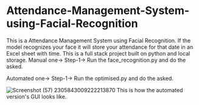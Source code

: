 # Attendance-Management-System-using-Facial-Recognition
This is a Attendance Management System using Facial Recognition. If the model recognizes your face it will store your attendance for that date in an
Excel sheet with time.
This is a full stack project built on python and local storage.
Manual one->
Step-1-> Run the face_recognition.py and do the asked.

Automated one->
Step-1-> Run the optimised.py and do the asked.

![Screenshot (57) 2305843009222213870](https://user-images.githubusercontent.com/53879451/181571022-7578a463-98af-4fed-8fee-bcc300ec2dfa.png)
This is how the automated version's GUI looks like.
